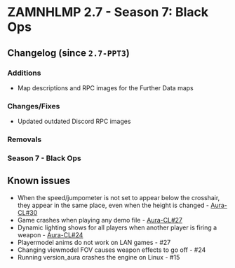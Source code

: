 # ZAMNHLMP 2.7 - Season 7: Black Ops
## Changelog (since `2.7-PPT3`)
### Additions
- Map descriptions and RPC images for the Further Data maps

### Changes/Fixes
- Updated outdated Discord RPC images

### Removals


### Season 7 - Black Ops


## Known issues
- When the speed/jumpometer is not set to appear below the crosshair, they appear in the same
place, even when the height is changed - [Aura-CL#30](https://github.com/phoenixprojectsoftware/Aura-CL/issues/30)
- Game crashes when playing any demo file - [Aura-CL#27](https://github.com/phoenixprojectsoftware/Aura-CL/issues/27)
- Dynamic lighting shows for all players when another player is firing a weapon - [Aura-CL#24](https://github.com/phoenixprojectsoftware/Aura-CL/issues/24)
- Playermodel anims do not work on LAN games - #27
- Changing viewmodel FOV causes weapon effects to go off - #24
- Running version_aura crashes the engine on Linux - #15